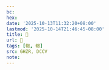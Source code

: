 ```yaml
---
bc:
hex:
date: '2025-10-13T11:32:20+08:00'
lastmod: '2025-10-14T21:46:45-08:00'
title: 󰬢
url: 󰬢
tags: [轍, 轍]
src: GHZR, DCCV
note:
---
```

